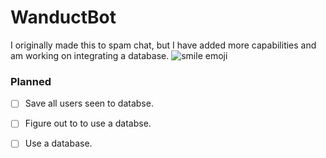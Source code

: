 # WanductBot
I originally made this to spam chat, but I have added more capabilities and am working on integrating a database. 
![smile emoji](https://static-cdn.jtvnw.net/emoticons/v1/1/1.0)

### Planned
 - [ ] Save all users seen to databse.
 - [ ] Figure out to to use a databse.
 - [ ] Use a database.
 
